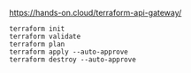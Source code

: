 https://hands-on.cloud/terraform-api-gateway/

    terraform init
    terraform validate
    terraform plan
    terraform apply --auto-approve
    terraform destroy --auto-approve